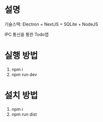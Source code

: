 # 설명

기술스택: Electron + NextJS + SQLite + NodeJS

IPC 통신을 통한 Todo앱

# 실행 방법

1. npm i
2. npm run dev

# 설치 방법

1. npm i
2. npm run dist
